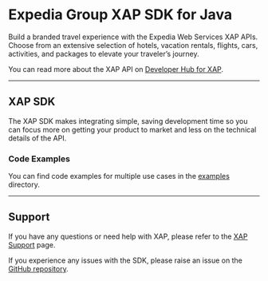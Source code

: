 # Expedia Group XAP SDK for Java

Build a branded travel experience with the Expedia Web Services XAP APIs. Choose from an extensive selection of hotels,
vacation rentals, flights, cars, activities, and packages to elevate your traveler’s journey.

You can read more about the XAP API on [Developer Hub for XAP](https://developers.expediagroup.com/xap).

---

## XAP SDK

The XAP SDK makes integrating simple, saving development time so you can focus more on getting your product to market
and less on the technical details of the API.

### Code Examples

You can find code examples for multiple use cases in the [examples](examples) directory.

---

## Support

If you have any questions or need help with XAP, please refer to the
[XAP Support](https://developers.expediagroup.com/xap/support) page.

If you experience any issues with the SDK, please raise an issue on the
[GitHub repository](https://github.com/ExpediaGroup/xap-java-sdk/issues).